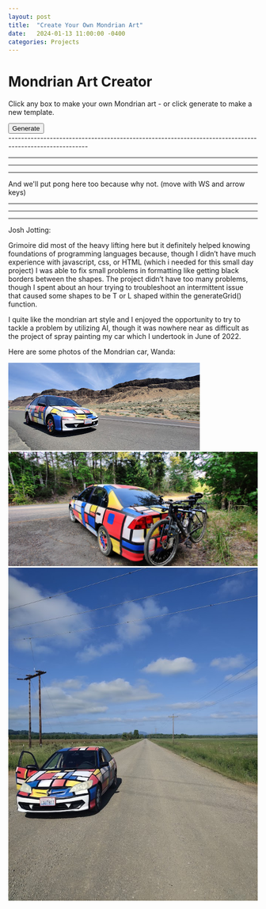 ```yaml
---
layout: post
title:  "Create Your Own Mondrian Art"
date:   2024-01-13 11:00:00 -0400
categories: Projects
---
```



<!-- Mondrian art HTML ge -->
<link rel="stylesheet" href="/assets/css/Mondrian/Mondrian.css">
<script src="/assets/js/Mondrian/Mondrian.js"></script>
<link rel="stylesheet" href="/assets/css/Mondrian/Pong.css">
<script src="/assets/js/Mondrian/Pong.js"></script>
<h1>Mondrian Art Creator</h1>
<p id="instructions">Click any box to make your own Mondrian art - or click generate to make a new template.</p>
<button id="generate-button">Generate</button>
<div id="art-container"></div>
<!-- Grid cells will be generated here by JavaScript -->
-------------------------------------------------------------------------------------------------------




--------------------------------------------------
--------------------------------------------------
--------------------------------------------------
And we'll put pong here too because why not. (move with WS and arrow keys)

<canvas id="pongCanvas" width="800" height="400" tabindex="0"></canvas>

--------------------------------------------------
--------------------------------------------------
--------------------------------------------------

Josh Jotting:

Grimoire did most of the heavy lifting here but it definitely helped knowing foundations of programming languages because, though I didn’t have much experience with javascript, css, or HTML (which i needed for this small day project) I was able to fix small problems in formatting like getting black borders between the shapes. The project didn’t have too many problems, though I spent about an hour trying to troubleshoot an intermittent issue that caused some shapes to be T or L shaped within the generateGrid() function.

I quite like the mondrian art style and I enjoyed the opportunity to try to tackle a problem by utilizing AI, though it was nowhere near as difficult as the project of spray painting my car which I undertook in June of 2022. 

Here are some photos of the Mondrian car, Wanda:


![Wanda](/assets/Wanda/DesertWanda.jpg)
![Wanda](/assets/Wanda/WandaHauler.jpg)
![Wanda](/assets/Wanda/WillametteWanda.jpg)

